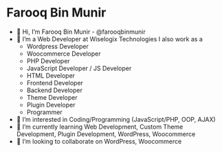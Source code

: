 # Farooq Bin Munir
- 👋 Hi, I’m Farooq Bin Munir - @farooqbinmunir
- 💞️ I’m a Web Developer at Wiselogix Technologies
  I also work as a
    - Wordpress Developer
    - Woocommerce Developer
    - PHP Developer
    - JavaScript Developer / JS Developer
    - HTML Developer
    - Frontend Developer
    - Backend Developer
    - Theme Developer
    - Plugin Developer
    - Programmer
- 👀 I’m interested in Coding/Programming (JavaScript/PHP, OOP, AJAX)
- 🌱 I’m currently learning Web Development, Custom Theme Development, Plugin Development, WordPress, Woocommerce
- 💞️ I’m looking to collaborate on WordPress, Woocommerce

<!---
farooqbinmunir/farooqbinmunir is a ✨ special ✨ repository because its `README.md` (this file) appears on your GitHub profile.
You can click the Preview link to take a look at your changes.
--->
